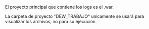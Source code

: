 El proyecto principal que contiene los logs es el .war.

La carpeta de proyecto "DEW_TRABAJO" unicamente se usará para visualizar los archivos, no para su ejecución.
